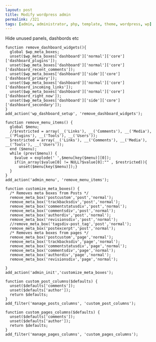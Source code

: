 ```yaml
---
layout: post
title: Modify wordpress admin
permalink: /321
tags: [admin, administrator, php, template, theme, wordpress, wp]
---
```


Hide unused panels, dashbords etc

    function remove_dashboard_widgets(){
      global $wp_meta_boxes;
      unset($wp_meta_boxes['dashboard']['normal']['core']['dashboard_plugins']);
      unset($wp_meta_boxes['dashboard']['normal']['core']['dashboard_recent_comments']);
      unset($wp_meta_boxes['dashboard']['side']['core']['dashboard_primary']);
      unset($wp_meta_boxes['dashboard']['normal']['core']['dashboard_incoming_links']);
      unset($wp_meta_boxes['dashboard']['normal']['core']['dashboard_right_now']);
      unset($wp_meta_boxes['dashboard']['side']['core']['dashboard_secondary']);
    }
    add_action('wp_dashboard_setup', 'remove_dashboard_widgets');

    function remove_menu_items() {
      global $menu;
      //$restricted = array(__('Links'), __('Comments'), __('Media'), __('Plugins'), __('Tools'), __('Users'));
      $restricted = array(__('Links'), __('Comments'), __('Media'), __('Tools'), __('Users'));
      end ($menu);
      while (prev($menu)) {
        $value = explode(' ',$menu[key($menu)][0]);
        if(in_array($value[0] != NULL?$value[0]:"" , $restricted)){
          unset($menu[key($menu)]);}
      }
    }
    add_action('admin_menu', 'remove_menu_items');

    function customize_meta_boxes() {
      /* Removes meta boxes from Posts */
      remove_meta_box('postcustom','post','normal');
      remove_meta_box('trackbacksdiv','post','normal');
      remove_meta_box('commentstatusdiv','post','normal');
      remove_meta_box('commentsdiv','post','normal');
      remove_meta_box('authordiv','post','normal');
      remove_meta_box('revisionsdiv','post','normal');
      //remove_meta_box('tagsdiv-post_tag','post','normal');
      remove_meta_box('postexcerpt','post','normal');
      /* Removes meta boxes from pages */
      remove_meta_box('postcustom','page','normal');
      remove_meta_box('trackbacksdiv','page','normal');
      remove_meta_box('commentstatusdiv','page','normal');
      remove_meta_box('commentsdiv','page','normal');
      remove_meta_box('authordiv','page','normal');
      remove_meta_box('revisionsdiv','page','normal');

    }
    add_action('admin_init','customize_meta_boxes');

    function custom_post_columns($defaults) {
      unset($defaults['comments']);
      unset($defaults['author']);
      return $defaults;
    }
    add_filter('manage_posts_columns', 'custom_post_columns');

    function custom_pages_columns($defaults) {
      unset($defaults['comments']);
      unset($defaults['author']);
      return $defaults;
    }
    add_filter('manage_pages_columns', 'custom_pages_columns');
